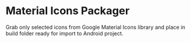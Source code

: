 # Material Icons Packager

Grab only selected icons from Google Material Icons library and place in build folder ready for import to Android project. 



